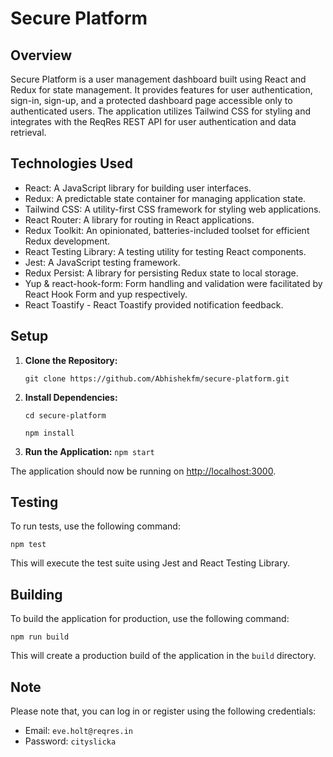 # Secure Platform

## Overview

Secure Platform is a user management dashboard built using React and Redux for state management. It provides features for user authentication, sign-in, sign-up, and a protected dashboard page accessible only to authenticated users. The application utilizes Tailwind CSS for styling and integrates with the ReqRes REST API for user authentication and data retrieval.

## Technologies Used

- React: A JavaScript library for building user interfaces.
- Redux: A predictable state container for managing application state.
- Tailwind CSS: A utility-first CSS framework for styling web applications.
- React Router: A library for routing in React applications.
- Redux Toolkit: An opinionated, batteries-included toolset for efficient Redux development.
- React Testing Library: A testing utility for testing React components.
- Jest: A JavaScript testing framework.
- Redux Persist: A library for persisting Redux state to local storage.
- Yup & react-hook-form: Form handling and validation were facilitated by React Hook Form and yup respectively.
- React Toastify - React Toastify provided notification feedback.

## Setup

1. **Clone the Repository:**

   `git clone https://github.com/Abhishekfm/secure-platform.git`

2. **Install Dependencies:**

   `cd secure-platform`

   `npm install`

3. **Run the Application:**
   `npm start`

The application should now be running on [http://localhost:3000](http://localhost:3000).

## Testing

To run tests, use the following command:

`npm test`

This will execute the test suite using Jest and React Testing Library.

## Building

To build the application for production, use the following command:

`npm run build`

This will create a production build of the application in the `build` directory.

## Note

Please note that, you can log in or register using the following credentials:

- Email: `eve.holt@reqres.in`
- Password: `cityslicka`
